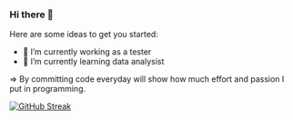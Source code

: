 ### Hi there 👋

Here are some ideas to get you started:

- 🔭 I’m currently working as a tester
- 🌱 I’m currently learning data analysist 

=> By committing code everyday will show how much effort and passion I put in programming.


[![GitHub Streak](https://github-readme-streak-stats.herokuapp.com/?user=duongyen24&theme=dark)](https://git.io/streak-stats)

